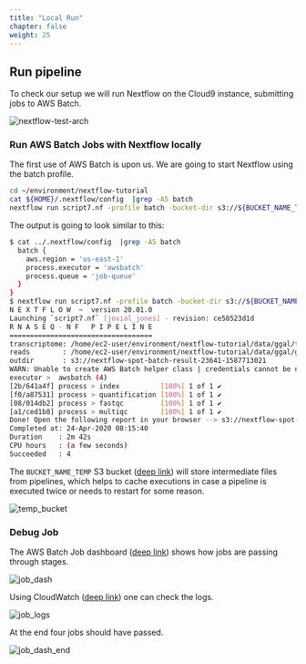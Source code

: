 ```yaml
---
title: "Local Run"
chapter: false
weight: 25
---
```


## Run pipeline

To check our setup we will run Nextflow on the Cloud9 instance, submitting jobs to AWS Batch.

![nextflow-test-arch](/images/nextflow-on-aws-batch/nextflow202/nextflow-test-arch.png)

### Run AWS Batch Jobs with Nextflow locally

The first use of AWS Batch is upon us. We are going to start Nextflow using the batch profile.

```bash
cd ~/environment/nextflow-tutorial
cat ${HOME}/.nextflow/config  |grep -A5 batch
nextflow run script7.nf -profile batch -bucket-dir s3://${BUCKET_NAME_TEMP} --outdir=s3://${BUCKET_NAME_RESULTS}/batch
```

The output is going to look similar to this:

```bash
$ cat ../.nextflow/config  |grep -A5 batch
  batch {
    aws.region = 'us-east-1'
    process.executor = 'awsbatch'
    process.queue = 'job-queue'
  }
}
$ nextflow run script7.nf -profile batch -bucket-dir s3://${BUCKET_NAME_TEMP} --outdir=s3://${BUCKET_NAME_RESULTS}/batch
N E X T F L O W  ~  version 20.01.0
Launching `script7.nf` [jovial_jones] - revision: ce58523d1d
R N A S E Q - N F   P I P E L I N E
===================================
transcriptome: /home/ec2-user/environment/nextflow-tutorial/data/ggal/transcriptome.fa
reads        : /home/ec2-user/environment/nextflow-tutorial/data/ggal/gut_{1,2}.fq
outdir       : s3://nextflow-spot-batch-result-23641-1587713021
WARN: Unable to create AWS Batch helper class | credentials cannot be null
executor >  awsbatch (4)
[2b/641a4f] process > index          [100%] 1 of 1 ✔
[f0/a87531] process > quantification [100%] 1 of 1 ✔
[08/014db2] process > fastqc         [100%] 1 of 1 ✔
[a1/ced1b8] process > multiqc        [100%] 1 of 1 ✔
Done! Open the following report in your browser --> s3://nextflow-spot-batch-result-23641-1587713021/batch/multiqc_report.html
Completed at: 24-Apr-2020 08:15:40
Duration    : 2m 42s
CPU hours   : (a few seconds)
Succeeded   : 4
```

The `BUCKET_NAME_TEMP` S3 bucket ([deep link](https://s3.console.aws.amazon.com/s3/home)) will store intermediate files from pipelines, which helps to cache executions in case a pipeline is executed twice or needs to restart for some reason.

![temp_bucket](/images/nextflow-on-aws-batch/nextflow202/temp_bucket.png)

### Debug Job

The AWS Batch Job dashboard ([deep link](https://console.aws.amazon.com/batch/home)) shows how jobs are passing through stages.

![job_dash](/images/nextflow-on-aws-batch/nextflow202/job_dash.png)

Using CloudWatch ([deep link](https://console.aws.amazon.com/cloudwatch/home#logStream:group=/aws/batch/job)) one can check the logs.

![job_logs](/images/nextflow-on-aws-batch/nextflow202/job_logs.png)

At the end four jobs should have passed.

![job_dash_end](/images/nextflow-on-aws-batch/nextflow202/job_dash_end.png)
